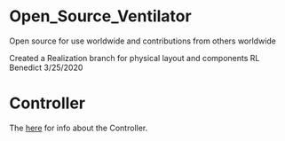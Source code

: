 # Open_Source_Ventilator
Open source for use worldwide and contributions from others worldwide

Created a Realization branch for physical layout and components RL Benedict 3/25/2020

# Controller

The [here](ControllerSourceCode/README.md) for info about the Controller.

